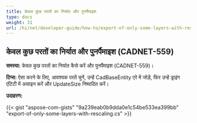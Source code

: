 ```yaml
---
title: केवल कुछ परतों का निर्यात और पुनर्पैमाइश
type: docs
weight: 31
url: /hi/net/developer-guide/how-to/export-of-only-some-layers-with-rescaling/
---
```


## **केवल कुछ परतों का निर्यात और पुनर्पैमाइश (CADNET-559)**

**समस्या:** केवल कुछ परतों का निर्यात कैसे करें और पुनर्पैमाइश (CADNET-559)।

**टिप्स:** ऐसा करने के लिए, आवश्यक परतें चुनें, उन्हें CadBaseEntity एरे में जोड़ें, फिर उन्हें ड्राइंग एंटिटी में असाइन करें और UpdateSize निष्पादित करें।

**उदाहरण:**

{{< gist "aspose-com-gists" "9a239eab0b9dda0e1c54be533ea399bb" "export-of-only-some-layers-with-rescaling.cs" >}}
